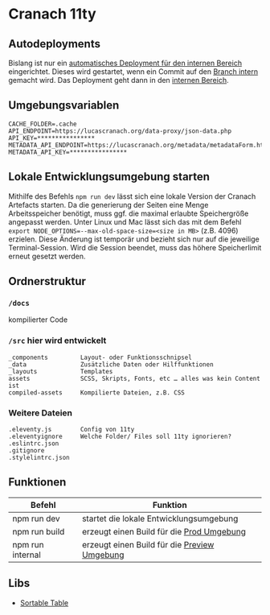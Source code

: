 # Cranach 11ty

## Autodeployments
Bislang ist nur ein [automatisches Deployment für den internen Bereich](https://github.com/lucascranach/cranach-artefacts/actions) eingerichtet. Dieses wird gestartet, wenn ein Commit auf den [Branch intern](https://github.com/lucascranach/cranach-artefacts/tree/intern) gemacht wird. Das Deployment geht dann in den [internen Bereich](http://lucascranach.org/intern/).

## Umgebungsvariablen

```env
CACHE_FOLDER=.cache
API_ENDPOINT=https://lucascranach.org/data-proxy/json-data.php
API_KEY=****************
METADATA_API_ENDPOINT=https://lucascranach.org/metadata/metadataForm.html
METADATA_API_KEY=****************
```

## Lokale Entwicklungsumgebung starten

Mithilfe des Befehls `npm run dev` lässt sich eine lokale Version der Cranach Artefacts starten. Da die generierung der Seiten eine Menge Arbeitsspeicher benötigt, muss ggf. die maximal erlaubte Speichergröße angepasst werden. Unter Linux und Mac lässt sich das mit dem Befehl `export NODE_OPTIONS=--max-old-space-size=<size in MB>` (z.B. 4096) erzielen. Diese Änderung ist temporär und bezieht sich nur auf die jeweilige Terminal-Session. Wird die Session beendet, muss das höhere Speicherlimit erneut gesetzt werden.

## Ordnerstruktur

### `/docs`
kompilierter Code


### `/src` hier wird entwickelt

```
_components         Layout- oder Funktionsschnipsel
_data               Zusätzliche Daten oder Hilffunktionen
_layouts            Templates
assets              SCSS, Skripts, Fonts, etc … alles was kein Content ist
compiled-assets     Kompilierte Dateien, z.B. CSS
```

### Weitere Dateien
```
.eleventy.js        Config von 11ty
.eleventyignore     Welche Folder/ Files soll 11ty ignorieren?
.eslintrc.json      
.gitignore          
.stylelintrc.json   
```

## Funktionen

| Befehl    | Funktion |
| -------- | ------- |
| npm run dev  | startet die lokale Entwicklungsumgebung    |
| npm run build | erzeugt einen Build für die [Prod Umgebung](https://lucascranach.org/de/search/)     |
| npm run internal    | erzeugt einen Build für die [Preview Umgebung](https://lucascranach.org/de/intern/search/)    |


## Libs 

- [Sortable Table](https://github.com/tofsjonas/sortable)